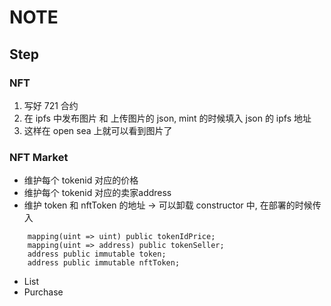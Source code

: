 # NOTE

## Step
### NFT
1. 写好 721 合约
2. 在 ipfs 中发布图片 和 上传图片的 json, mint 的时候填入 json 的 ipfs 地址
3. 这样在 open sea 上就可以看到图片了

### NFT Market
- 维护每个 tokenid 对应的价格
- 维护每个 tokenid 对应的卖家address
- 维护 token 和 nftToken 的地址 -> 可以卸载 constructor 中, 在部署的时候传入
```solidity
    mapping(uint => uint) public tokenIdPrice;
    mapping(uint => address) public tokenSeller;
    address public immutable token;
    address public immutable nftToken;
```
- List
- Purchase
